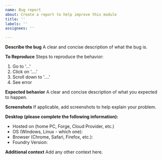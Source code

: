 ```yaml
---
name: Bug report
about: Create a report to help improve this module
title: ''
labels: ''
assignees: ''

---
```


**Describe the bug**
A clear and concise description of what the bug is.

**To Reproduce**
Steps to reproduce the behavior:
1. Go to '...'
2. Click on '....'
3. Scroll down to '....'
4. See error

**Expected behavior**
A clear and concise description of what you expected to happen.

**Screenshots**
If applicable, add screenshots to help explain your problem.

**Desktop (please complete the following information):**
 - Hosted on (home PC, Forge, Cloud Provider, etc.)
- OS (Windows, Linux - which one):
 - Browser (Chrome, Safari, Firefox, etc.):
 - Foundry Version:

**Additional context**
Add any other context here.
